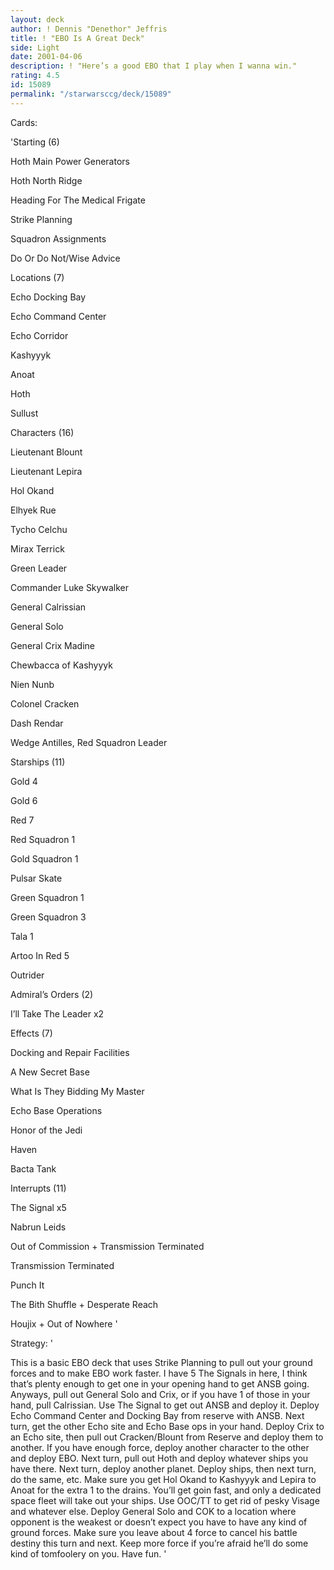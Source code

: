 ```yaml
---
layout: deck
author: ! Dennis "Denethor" Jeffris
title: ! "EBO Is A Great Deck"
side: Light
date: 2001-04-06
description: ! "Here’s a good EBO that I play when I wanna win."
rating: 4.5
id: 15089
permalink: "/starwarsccg/deck/15089"
---
```

Cards: 

'Starting (6)


Hoth Main Power Generators

Hoth North Ridge

Heading For The Medical Frigate

Strike Planning

Squadron Assignments

Do Or Do Not/Wise Advice


Locations (7)


Echo Docking Bay

Echo Command Center

Echo Corridor

Kashyyyk

Anoat

Hoth

Sullust


Characters (16)


Lieutenant Blount

Lieutenant Lepira

Hol Okand

Elhyek Rue

Tycho Celchu

Mirax Terrick

Green Leader

Commander Luke Skywalker

General Calrissian

General Solo

General Crix Madine

Chewbacca of Kashyyyk

Nien Nunb

Colonel Cracken

Dash Rendar

Wedge Antilles, Red Squadron Leader


Starships (11)


Gold 4

Gold 6

Red 7

Red Squadron 1

Gold Squadron 1

Pulsar Skate

Green Squadron 1

Green Squadron 3

Tala 1

Artoo In Red 5

Outrider


Admiral’s Orders (2)


I’ll Take The Leader x2


Effects (7)


Docking and Repair Facilities

A New Secret Base

What Is They Bidding My Master

Echo Base Operations

Honor of the Jedi

Haven

Bacta Tank


Interrupts (11)


The Signal x5

Nabrun Leids

Out of Commission + Transmission Terminated

Transmission Terminated

Punch It

The Bith Shuffle + Desperate Reach

Houjix + Out of Nowhere '

Strategy: '

This is a basic EBO deck that uses Strike Planning to pull out your ground forces and to make EBO work faster.  I have 5 The Signals in here, I think that’s plenty enough to get one in your opening hand to get ANSB going.  Anyways, pull out General Solo and Crix, or if you have 1 of those in your hand, pull Calrissian.  Use The Signal to get out ANSB and deploy it.  Deploy Echo Command Center and Docking Bay from reserve with ANSB.  Next turn, get the other Echo site and Echo Base ops in your hand.  Deploy Crix to an Echo site, then pull out Cracken/Blount from Reserve and deploy them to another.  If you have enough force, deploy another character to the other and deploy EBO.  Next turn, pull out Hoth and deploy whatever ships you have there.  Next turn, deploy another planet.  Deploy ships, then next turn, do the same, etc.  Make sure you get Hol Okand to Kashyyyk and Lepira to Anoat for the extra 1 to the drains.  You’ll get goin fast, and only a dedicated space fleet will take out your ships.  Use OOC/TT to get rid of pesky Visage and whatever else.  Deploy General Solo and COK to a location where opponent is the weakest or doesn’t expect you have to have any kind of ground forces.  Make sure you leave about 4 force to cancel his battle destiny this turn and next.  Keep more force if you’re afraid he’ll do some kind of tomfoolery on you.  Have fun. '
